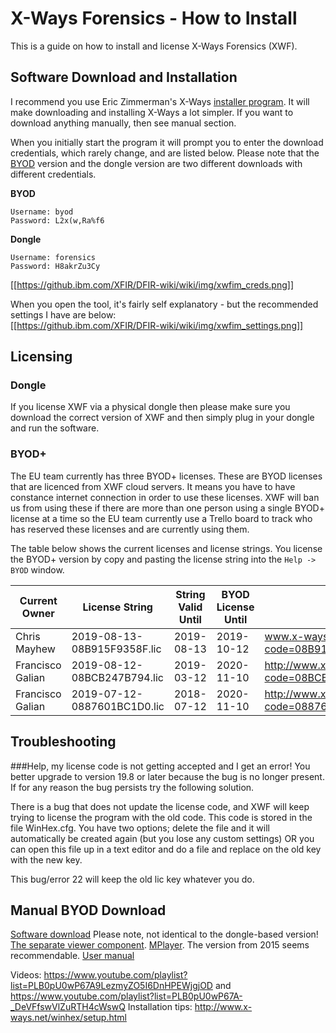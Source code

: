 # X-Ways Forensics - How to Install
This is a guide on how to install and license X-Ways Forensics (XWF).

## Software Download and Installation
I recommend you use Eric Zimmerman's X-Ways [installer program](https://f001.backblazeb2.com/file/EricZimmermanTools/XWFIM.zip). It will make downloading and installing X-Ways a lot simpler. If you want to download anything manually, then see manual section.

When you initially start the program it will prompt you to enter the download credentials, which rarely change, and are listed below. Please note that the [BYOD](https://www.x-ways.net/BYOD.html) version and the dongle version are two different downloads with different credentials.

**BYOD**
```
Username: byod
Password: L2x(w,Ra%f6
```

**Dongle**
```
Username: forensics
Password: H8akrZu3Cy
```

[[https://github.ibm.com/XFIR/DFIR-wiki/wiki/img/xwfim_creds.png]]

When you open the tool, it's fairly self explanatory - but the recommended settings I have are below:   
[[https://github.ibm.com/XFIR/DFIR-wiki/wiki/img/xwfim_settings.png]]

## Licensing
### Dongle
If you license XWF via a physical dongle then please make sure you download the correct version of XWF and then simply plug in your dongle and run the software.

### BYOD+
The EU team currently has three BYOD+ licenses. These are BYOD licenses that are licenced from XWF cloud servers. It means you have to have constance internet connection in order to use these licenses. XWF will ban us from using these if there are more than one person using a single BYOD+ license at a time so the EU team currently use a Trello board to track who has reserved these licenses and are currently using them.

The table below shows the current licenses and license strings. You license the BYOD+ version by copy and pasting the license string into the `Help -> BYOD` window.

| Current Owner | License String | String Valid Until | BYOD License Until | URL for New Code | Trello Card |
| --- | --- | --- | --- | --- | --- |
| Chris Mayhew | 2019-08-13-08B915F9358F.lic	 | 2019-08-13 | 	2019-10-12 | www.x-ways.net/BYOD/BYOD2.php?code=08B915F9358F364B68358373AF4ECCCFAF10 | https://trello.com/c/UAZkY5Id/494-byod-1 |
| Francisco Galian | 2019-08-12-08BCB247B794.lic	 | 2019-03-12 | 2020-11-10 | http://www.x-ways.com/BYOD/BYOD2.php?code=08BCB247B7942326CDEE8E4C2A7AC94A130D | https://trello.com/c/fNljPMz4/503-byod-2 |
| Francisco Galian | 2019-07-12-0887601BC1D0.lic | 2018-07-12 |	2020-11-10 | http://www.x-ways.com/BYOD/BYOD2.php?code=0887601BC1D07DF8C06F1FB07102F2984F7B | https://trello.com/c/ZBBhAGnb/504-byod-3 |

## Troubleshooting
###Help, my license code is not getting accepted and I get an error!
You better upgrade to version 19.8 or later because the bug is no longer present. If for any reason the bug persists try the following solution.

There is a bug that does not update the license code, and XWF will keep trying to license the program with the old code. This code is stored in the file WinHex.cfg. You have two options; delete the file and it will automatically be created again (but you lose any custom settings) OR you can open this file up in a text editor and do a file and replace on the old key with the new key.

This bug/error 22 will keep the old lic key whatever you do.

## Manual BYOD Download
[Software download](http://www.x-ways.com/xwb/xwb.zip) Please note, not identical to the dongle-based version!
[The separate viewer component](http://www.x-ways.net/res/viewer/xw_viewer.zip).
[MPlayer](www.x-ways.net/res/mplayer/). The version from 2015 seems recommendable.
[User manual](http://www.x-ways.net/winhex/manual.pdf)

Videos: https://www.youtube.com/playlist?list=PLB0pU0wP67A9LezmyZO5I6DnHPEWjgjOD
and https://www.youtube.com/playlist?list=PLB0pU0wP67A-_DeVFfswVlZuRTH4cWswQ
Installation tips: http://www.x-ways.net/winhex/setup.html
